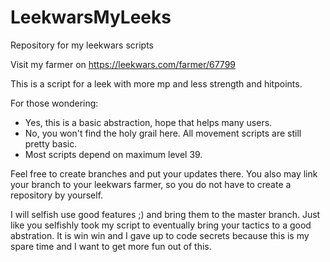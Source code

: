 # LeekwarsMyLeeks
Repository for my leekwars scripts

Visit my farmer on https://leekwars.com/farmer/67799

This is a script for a leek with more mp and less strength and hitpoints.

For those wondering:
- Yes, this is a basic abstraction, hope that helps many users.
- No, you won't find the holy grail here. All movement scripts are still pretty basic.
- Most scripts depend on maximum level 39.

Feel free to create branches and put your updates there. You also may link your branch to your leekwars farmer, so you do not have to create a repository by yourself.

I will selfish use good features ;) and bring them to the master branch. Just like you selfishly took my script to eventually bring your tactics to a good abstration. It is win win and I gave up to code secrets because this is my spare time and I want to get more fun out of this.
